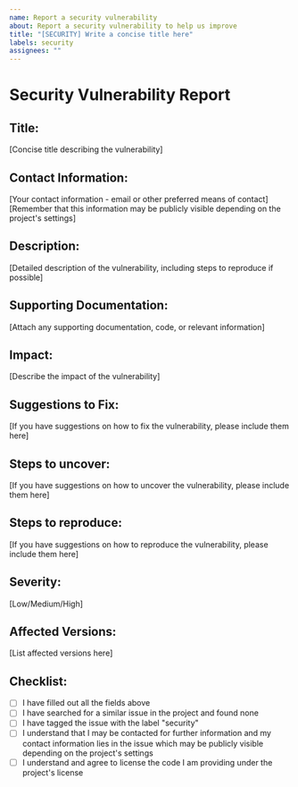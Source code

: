 ```yaml
---
name: Report a security vulnerability
about: Report a security vulnerability to help us improve
title: "[SECURITY] Write a concise title here"
labels: security
assignees: ""
---
```


<!-- If you believe you have found a security vulnerability in our project, please follow these steps to report it to us. We appreciate your efforts in disclosing the issue responsibly and will work with you to address the problem promptly. -->

# Security Vulnerability Report

## Title:

[Concise title describing the vulnerability]

## Contact Information:

[Your contact information - email or other preferred means of contact]
[Remember that this information may be publicly visible depending on the project's settings]

## Description:

[Detailed description of the vulnerability, including steps to reproduce if possible]

## Supporting Documentation:

[Attach any supporting documentation, code, or relevant information]

## Impact:

[Describe the impact of the vulnerability]

## Suggestions to Fix:

[If you have suggestions on how to fix the vulnerability, please include them here]

## Steps to uncover:

[If you have suggestions on how to uncover the vulnerability, please include them here]

## Steps to reproduce:

[If you have suggestions on how to reproduce the vulnerability, please include them here]

## Severity:

[Low/Medium/High]

## Affected Versions:

[List affected versions here]

## Checklist:

- [ ] I have filled out all the fields above
- [ ] I have searched for a similar issue in the project and found none
- [ ] I have tagged the issue with the label "security"
- [ ] I understand that I may be contacted for further information and my contact information lies in the issue which may be publicly visible depending on the project's settings
- [ ] I understand and agree to license the code I am providing under the project's license

<!--
After creating the issue, tag it with the label "security". This will notify the project maintainers and we will respond as soon as possible.

Our Response: We will acknowledge your report as soon as possible and provide an estimated timeline for when you can expect a resolution.

Coordination: We will work with you to address the issue, and if necessary, coordinate the release of a fix.

Bounty: We do not offer a bounty for the disclosure of security vulnerabilities for public projects, but we will publicly thank you for your assistance unless you request to remain anonymous. If the project is private, we may offer a bounty at our discretion.

Code and License: The effective license for the code in the project is applied to the code provided by you in the report. If you provide a patch, you agree to license the code under the project's license.

Legal Safe Harbor: We will not take legal action against you or suspend your account if you follow the responsible disclosure process. We appreciate your assistance in helping us maintain the security of our project.
-->
